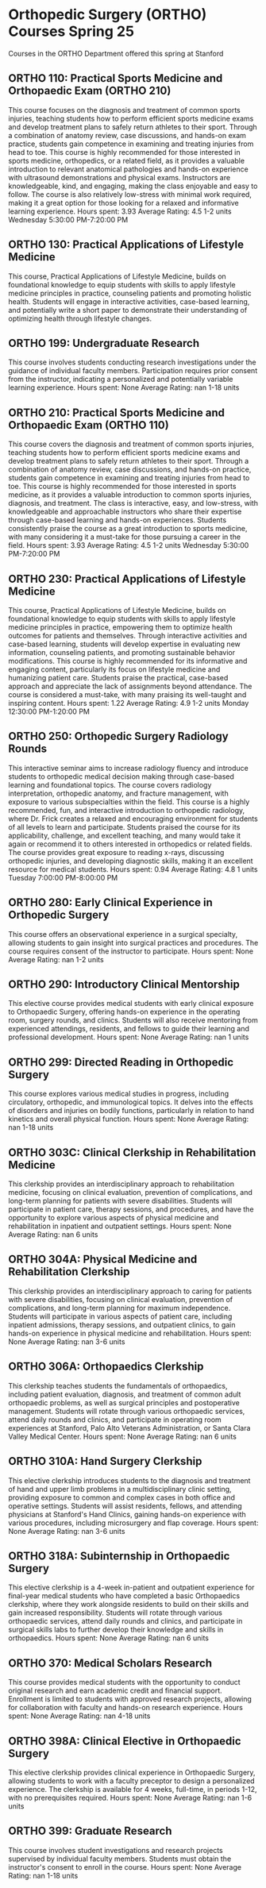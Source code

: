 # Orthopedic Surgery (ORTHO) Courses Spring 25 
Courses in the ORTHO Department offered this spring at Stanford
 ## ORTHO 110: Practical Sports Medicine and Orthopaedic Exam (ORTHO 210)
This course focuses on the diagnosis and treatment of common sports injuries, teaching students how to perform efficient sports medicine exams and develop treatment plans to safely return athletes to their sport. Through a combination of anatomy review, case discussions, and hands-on exam practice, students gain competence in examining and treating injuries from head to toe.
This course is highly recommended for those interested in sports medicine, orthopedics, or a related field, as it provides a valuable introduction to relevant anatomical pathologies and hands-on experience with ultrasound demonstrations and physical exams. Instructors are knowledgeable, kind, and engaging, making the class enjoyable and easy to follow. The course is also relatively low-stress with minimal work required, making it a great option for those looking for a relaxed and informative learning experience.
Hours spent: 3.93
Average Rating: 4.5
1-2 units
Wednesday 5:30:00 PM-7:20:00 PM
## ORTHO 130: Practical Applications of Lifestyle Medicine
This course, Practical Applications of Lifestyle Medicine, builds on foundational knowledge to equip students with skills to apply lifestyle medicine principles in practice, counseling patients and promoting holistic health. Students will engage in interactive activities, case-based learning, and potentially write a short paper to demonstrate their understanding of optimizing health through lifestyle changes.
## ORTHO 199: Undergraduate Research
This course involves students conducting research investigations under the guidance of individual faculty members. Participation requires prior consent from the instructor, indicating a personalized and potentially variable learning experience.
Hours spent: None
Average Rating: nan
1-18 units
## ORTHO 210: Practical Sports Medicine and Orthopaedic Exam (ORTHO 110)
This course covers the diagnosis and treatment of common sports injuries, teaching students how to perform efficient sports medicine exams and develop treatment plans to safely return athletes to their sport. Through a combination of anatomy review, case discussions, and hands-on practice, students gain competence in examining and treating injuries from head to toe.
This course is highly recommended for those interested in sports medicine, as it provides a valuable introduction to common sports injuries, diagnosis, and treatment. The class is interactive, easy, and low-stress, with knowledgeable and approachable instructors who share their expertise through case-based learning and hands-on experiences. Students consistently praise the course as a great introduction to sports medicine, with many considering it a must-take for those pursuing a career in the field.
Hours spent: 3.93
Average Rating: 4.5
1-2 units
Wednesday 5:30:00 PM-7:20:00 PM
## ORTHO 230: Practical Applications of Lifestyle Medicine
This course, Practical Applications of Lifestyle Medicine, builds on foundational knowledge to equip students with skills to apply lifestyle medicine principles in practice, empowering them to optimize health outcomes for patients and themselves. Through interactive activities and case-based learning, students will develop expertise in evaluating new information, counseling patients, and promoting sustainable behavior modifications.
This course is highly recommended for its informative and engaging content, particularly its focus on lifestyle medicine and humanizing patient care. Students praise the practical, case-based approach and appreciate the lack of assignments beyond attendance. The course is considered a must-take, with many praising its well-taught and inspiring content.
Hours spent: 1.22
Average Rating: 4.9
1-2 units
Monday 12:30:00 PM-1:20:00 PM
## ORTHO 250: Orthopedic Surgery Radiology Rounds
This interactive seminar aims to increase radiology fluency and introduce students to orthopedic medical decision making through case-based learning and foundational topics. The course covers radiology interpretation, orthopedic anatomy, and fracture management, with exposure to various subspecialties within the field.
This course is a highly recommended, fun, and interactive introduction to orthopedic radiology, where Dr. Frick creates a relaxed and encouraging environment for students of all levels to learn and participate. Students praised the course for its applicability, challenge, and excellent teaching, and many would take it again or recommend it to others interested in orthopedics or related fields. The course provides great exposure to reading x-rays, discussing orthopedic injuries, and developing diagnostic skills, making it an excellent resource for medical students.
Hours spent: 0.94
Average Rating: 4.8
1 units
Tuesday 7:00:00 PM-8:00:00 PM
## ORTHO 280: Early Clinical Experience in Orthopedic Surgery
This course offers an observational experience in a surgical specialty, allowing students to gain insight into surgical practices and procedures. The course requires consent of the instructor to participate.
Hours spent: None
Average Rating: nan
1-2 units
## ORTHO 290: Introductory Clinical Mentorship
This elective course provides medical students with early clinical exposure to Orthopaedic Surgery, offering hands-on experience in the operating room, surgery rounds, and clinics. Students will also receive mentoring from experienced attendings, residents, and fellows to guide their learning and professional development.
Hours spent: None
Average Rating: nan
1 units
## ORTHO 299: Directed Reading in Orthopedic Surgery
This course explores various medical studies in progress, including circulatory, orthopedic, and immunological topics. It delves into the effects of disorders and injuries on bodily functions, particularly in relation to hand kinetics and overall physical function.
Hours spent: None
Average Rating: nan
1-18 units
## ORTHO 303C: Clinical Clerkship in Rehabilitation Medicine
This clerkship provides an interdisciplinary approach to rehabilitation medicine, focusing on clinical evaluation, prevention of complications, and long-term planning for patients with severe disabilities. Students will participate in patient care, therapy sessions, and procedures, and have the opportunity to explore various aspects of physical medicine and rehabilitation in inpatient and outpatient settings.
Hours spent: None
Average Rating: nan
6 units
## ORTHO 304A: Physical Medicine and Rehabilitation Clerkship
This clerkship provides an interdisciplinary approach to caring for patients with severe disabilities, focusing on clinical evaluation, prevention of complications, and long-term planning for maximum independence. Students will participate in various aspects of patient care, including inpatient admissions, therapy sessions, and outpatient clinics, to gain hands-on experience in physical medicine and rehabilitation.
Hours spent: None
Average Rating: nan
3-6 units
## ORTHO 306A: Orthopaedics Clerkship
This clerkship teaches students the fundamentals of orthopaedics, including patient evaluation, diagnosis, and treatment of common adult orthopaedic problems, as well as surgical principles and postoperative management. Students will rotate through various orthopaedic services, attend daily rounds and clinics, and participate in operating room experiences at Stanford, Palo Alto Veterans Administration, or Santa Clara Valley Medical Center.
Hours spent: None
Average Rating: nan
6 units
## ORTHO 310A: Hand Surgery Clerkship
This elective clerkship introduces students to the diagnosis and treatment of hand and upper limb problems in a multidisciplinary clinic setting, providing exposure to common and complex cases in both office and operative settings. Students will assist residents, fellows, and attending physicians at Stanford's Hand Clinics, gaining hands-on experience with various procedures, including microsurgery and flap coverage.
Hours spent: None
Average Rating: nan
3-6 units
## ORTHO 318A: Subinternship in Orthopaedic Surgery
This elective clerkship is a 4-week in-patient and outpatient experience for final-year medical students who have completed a basic Orthopaedics clerkship, where they work alongside residents to build on their skills and gain increased responsibility. Students will rotate through various orthopaedic services, attend daily rounds and clinics, and participate in surgical skills labs to further develop their knowledge and skills in orthopaedics.
Hours spent: None
Average Rating: nan
6 units
## ORTHO 370: Medical Scholars Research
This course provides medical students with the opportunity to conduct original research and earn academic credit and financial support. Enrollment is limited to students with approved research projects, allowing for collaboration with faculty and hands-on research experience.
Hours spent: None
Average Rating: nan
4-18 units
## ORTHO 398A: Clinical Elective in Orthopaedic Surgery
This elective clerkship provides clinical experience in Orthopaedic Surgery, allowing students to work with a faculty preceptor to design a personalized experience. The clerkship is available for 4 weeks, full-time, in periods 1-12, with no prerequisites required.
Hours spent: None
Average Rating: nan
1-6 units
## ORTHO 399: Graduate Research
This course involves student investigations and research projects supervised by individual faculty members. Students must obtain the instructor's consent to enroll in the course.
Hours spent: None
Average Rating: nan
1-18 units